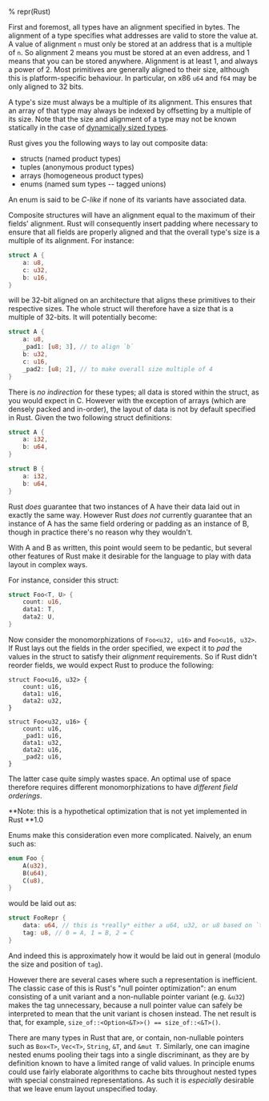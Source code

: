 % repr(Rust)

First and foremost, all types have an alignment specified in bytes. The
alignment of a type specifies what addresses are valid to store the value at. A
value of alignment `n` must only be stored at an address that is a multiple of
`n`. So alignment 2 means you must be stored at an even address, and 1 means
that you can be stored anywhere. Alignment is at least 1, and always a power of
2. Most primitives are generally aligned to their size, although this is
platform-specific behaviour. In particular, on x86 `u64` and `f64` may be only
aligned to 32 bits.

A type's size must always be a multiple of its alignment. This ensures that an
array of that type may always be indexed by offsetting by a multiple of its
size. Note that the size and alignment of a type may not be known
statically in the case of [dynamically sized types][dst].

Rust gives you the following ways to lay out composite data:

* structs (named product types)
* tuples (anonymous product types)
* arrays (homogeneous product types)
* enums (named sum types -- tagged unions)

An enum is said to be *C-like* if none of its variants have associated data.

Composite structures will have an alignment equal to the maximum
of their fields' alignment. Rust will consequently insert padding where
necessary to ensure that all fields are properly aligned and that the overall
type's size is a multiple of its alignment. For instance:

```rust
struct A {
    a: u8,
    c: u32,
    b: u16,
}
```

will be 32-bit aligned on an architecture that aligns these primitives to their
respective sizes. The whole struct will therefore have a size that is a multiple
of 32-bits. It will potentially become:

```rust
struct A {
    a: u8,
    _pad1: [u8; 3], // to align `b`
    b: u32,
    c: u16,
    _pad2: [u8; 2], // to make overall size multiple of 4
}
```

There is *no indirection* for these types; all data is stored within the struct,
as you would expect in C. However with the exception of arrays (which are
densely packed and in-order), the layout of data is not by default specified in
Rust. Given the two following struct definitions:

```rust
struct A {
    a: i32,
    b: u64,
}

struct B {
    a: i32,
    b: u64,
}
```

Rust *does* guarantee that two instances of A have their data laid out in
exactly the same way. However Rust *does not* currently guarantee that an
instance of A has the same field ordering or padding as an instance of B, though
in practice there's no reason why they wouldn't.

With A and B as written, this point would seem to be pedantic, but several other
features of Rust make it desirable for the language to play with data layout in
complex ways.

For instance, consider this struct:

```rust
struct Foo<T, U> {
    count: u16,
    data1: T,
    data2: U,
}
```

Now consider the monomorphizations of `Foo<u32, u16>` and `Foo<u16, u32>`. If
Rust lays out the fields in the order specified, we expect it to *pad* the
values in the struct to satisfy their *alignment* requirements. So if Rust
didn't reorder fields, we would expect Rust to produce the following:

```rust,ignore
struct Foo<u16, u32> {
    count: u16,
    data1: u16,
    data2: u32,
}

struct Foo<u32, u16> {
    count: u16,
    _pad1: u16,
    data1: u32,
    data2: u16,
    _pad2: u16,
}
```

The latter case quite simply wastes space. An optimal use of space therefore
requires different monomorphizations to have *different field orderings*.

**Note: this is a hypothetical optimization that is not yet implemented in Rust
**1.0

Enums make this consideration even more complicated. Naively, an enum such as:

```rust
enum Foo {
    A(u32),
    B(u64),
    C(u8),
}
```

would be laid out as:

```rust
struct FooRepr {
    data: u64, // this is *really* either a u64, u32, or u8 based on `tag`
    tag: u8, // 0 = A, 1 = B, 2 = C
}
```

And indeed this is approximately how it would be laid out in general (modulo the
size and position of `tag`). 

However there are several cases where such a representation is inefficient. The
classic case of this is Rust's "null pointer optimization": an enum consisting
of a unit variant and a non-nullable pointer variant (e.g. `&u32`) makes the tag
unnecessary, because a null pointer value can safely be interpreted to mean that
the unit variant is chosen instead. The net result is that, for example,
`size_of::<Option<&T>>() == size_of::<&T>()`.

There are many types in Rust that are, or contain, non-nullable pointers such as
`Box<T>`, `Vec<T>`, `String`, `&T`, and `&mut T`. Similarly, one can imagine
nested enums pooling their tags into a single discriminant, as they are by
definition known to have a limited range of valid values. In principle enums could
use fairly elaborate algorithms to cache bits throughout nested types with
special constrained representations. As such it is *especially* desirable that
we leave enum layout unspecified today.

[dst]: exotic-sizes.html#dynamically-sized-types-(dsts)
